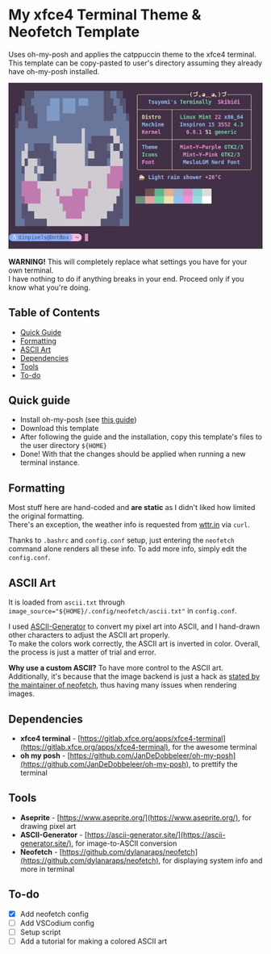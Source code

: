 # My xfce4 Terminal Theme & Neofetch Template
Uses oh-my-posh and applies the catppuccin theme to the xfce4 terminal.  
This template can be copy-pasted to user's directory assuming they already have oh-my-posh installed.

![preview](/preview.png)

**WARNING!** This will completely replace what settings you have for your own terminal.  
I have nothing to do if anything breaks in your end. Proceed only if you know what you're doing.

## Table of Contents
- [Quick Guide](#quick-guide)
- [Formatting](#formatting)
- [ASCII Art](#ascii-art)
- [Dependencies](#dependencies)
- [Tools](#tools)
- [To-do](#to-do)

## Quick guide
- Install oh-my-posh (see [this guide](https://calebschoepp.com/blog/2021/how-to-setup-oh-my-posh-on-ubuntu/))
- Download this template
- After following the guide and the installation, copy this template's files to the user directory `${HOME}`
- Done! With that the changes should be applied when running a new terminal instance.

## Formatting
Most stuff here are hand-coded and **are static** as I didn't liked how limited the original formatting.  
There's an exception, the weather info is requested from [wttr.in](https://wttr.in) via `curl`.

Thanks to `.bashrc` and `config.conf` setup, just entering the `neofetch` command alone renders all these info. To add more info, simply edit the `config.conf`.

## ASCII Art
It is loaded from `ascii.txt` through `image_source="${HOME}/.config/neofetch/ascii.txt"` in `config.conf`.

I used [ASCII-Generator](https://ascii-generator.site/) to convert my pixel art into ASCII, and I hand-drawn other characters to
adjust the ASCII art properly.  
To make the colors work correctly, the ASCII art is inverted in color. Overall, the process is just a matter of trial and error.

**Why use a custom ASCII?** To have more control to the ASCII art. Additionally, it's because that the image backend is just a hack as [stated by the maintainer of neofetch](https://github.com/dylanaraps/neofetch/issues/1392#issue-553838221), thus having many issues when rendering images.

## Dependencies
- **xfce4 terminal** - [https://gitlab.xfce.org/apps/xfce4-terminal](https://gitlab.xfce.org/apps/xfce4-terminal), for the awesome terminal
- **oh my posh** - [https://github.com/JanDeDobbeleer/oh-my-posh](https://github.com/JanDeDobbeleer/oh-my-posh), to prettify the terminal

## Tools
- **Aseprite** - [https://www.aseprite.org/](https://www.aseprite.org/), for drawing pixel art
- **ASCII-Generator** - [https://ascii-generator.site/](https://ascii-generator.site/), for image-to-ASCII conversion
- **Neofetch** - [https://github.com/dylanaraps/neofetch](https://github.com/dylanaraps/neofetch), for displaying system info and more in terminal

## To-do
- [x] Add neofetch config
- [ ] Add VSCodium config
- [ ] Setup script
- [ ] Add a tutorial for making a colored ASCII art